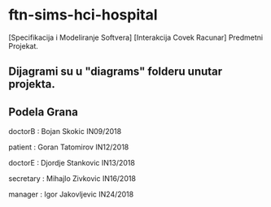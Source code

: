 # ftn-sims-hci-hospital
[Specifikacija i Modeliranje Softvera] [Interakcija Covek Racunar] Predmetni Projekat.

## Dijagrami su u "diagrams" folderu unutar projekta.

## Podela Grana
doctorB : Bojan Skokic IN09/2018

patient : Goran Tatomirov IN12/2018

doctorE : Djordje Stankovic IN13/2018

secretary : Mihajlo Zivkovic IN16/2018

manager : Igor Jakovljevic IN24/2018
